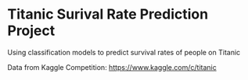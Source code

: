 # Titanic Surival Rate Prediction Project

Using classification models to predict survival rates of people on Titanic

Data from Kaggle Competition: https://www.kaggle.com/c/titanic
